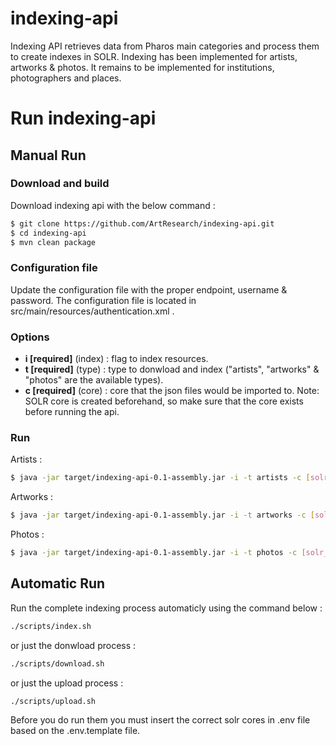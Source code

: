 # indexing-api #

Indexing API retrieves data from Pharos main categories and process them to create indexes in SOLR. Indexing has been implemented for artists, artworks & photos. It remains to be implemented for institutions, photographers and places.

# Run indexing-api

## Manual Run

### Download and build

Download indexing api with the below command :

```bash
$ git clone https://github.com/ArtResearch/indexing-api.git
$ cd indexing-api
$ mvn clean package
```

### Configuration file

Update the configuration file with the proper endpoint, username & password. The configuration file is located in src/main/resources/authentication.xml .

### Options

* **i [required]** (index) : flag to index resources.
* **t [required]** (type) : type to donwload and index ("artists", "artworks" & "photos" are the available types).
* **c [required]** (core) : core that the json files would be imported to. Note: SOLR core is created beforehand, so make sure that the core exists before running the api.

### Run

Artists :

```bash
$ java -jar target/indexing-api-0.1-assembly.jar -i -t artists -c [solr_core]
```

Artworks :

```bash
$ java -jar target/indexing-api-0.1-assembly.jar -i -t artworks -c [solr_core]
```

Photos :

```bash
$ java -jar target/indexing-api-0.1-assembly.jar -i -t photos -c [solr_core]
```

## Automatic Run 

Run the complete indexing process automaticly using the command below :

```bash
./scripts/index.sh
```
 or just the donwload process : 
 
```bash
./scripts/download.sh
```
 or just the upload process : 
 
```bash
./scripts/upload.sh
```

Before you do run them you must insert the correct solr cores in .env file based on the .env.template file.
 
